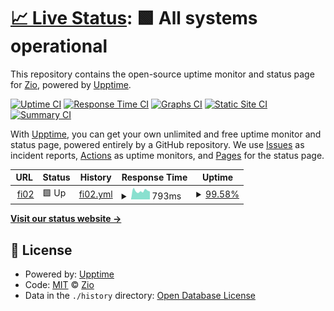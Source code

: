 # [📈 Live Status](https://uptime.zio.sh): <!--live status--> **🟩 All systems operational**

This repository contains the open-source uptime monitor and status page for [Zio](https://uptime.zio.sh), powered by [Upptime](https://github.com/upptime/upptime).

[![Uptime CI](https://github.com/ziodotsh/upptime/workflows/Uptime%20CI/badge.svg)](https://github.com/ziodotsh/upptime/actions?query=workflow%3A%22Uptime+CI%22)
[![Response Time CI](https://github.com/ziodotsh/upptime/workflows/Response%20Time%20CI/badge.svg)](https://github.com/ziodotsh/upptime/actions?query=workflow%3A%22Response+Time+CI%22)
[![Graphs CI](https://github.com/ziodotsh/upptime/workflows/Graphs%20CI/badge.svg)](https://github.com/ziodotsh/upptime/actions?query=workflow%3A%22Graphs+CI%22)
[![Static Site CI](https://github.com/ziodotsh/upptime/workflows/Static%20Site%20CI/badge.svg)](https://github.com/ziodotsh/upptime/actions?query=workflow%3A%22Static+Site+CI%22)
[![Summary CI](https://github.com/ziodotsh/upptime/workflows/Summary%20CI/badge.svg)](https://github.com/ziodotsh/upptime/actions?query=workflow%3A%22Summary+CI%22)

With [Upptime](https://upptime.js.org), you can get your own unlimited and free uptime monitor and status page, powered entirely by a GitHub repository. We use [Issues](https://github.com/ziodotsh/upptime/issues) as incident reports, [Actions](https://github.com/ziodotsh/upptime/actions) as uptime monitors, and [Pages](https://uptime.zio.sh) for the status page.

<!--start: status pages-->
<!-- This summary is generated by Upptime (https://github.com/upptime/upptime) -->
<!-- Do not edit this manually, your changes will be overwritten -->
<!-- prettier-ignore -->
| URL | Status | History | Response Time | Uptime |
| --- | ------ | ------- | ------------- | ------ |
| <img alt="" src="https://em-content.zobj.net/thumbs/160/twitter/351/flag-finland_1f1eb-1f1ee.png" height="13"> [fi02](https://fi02.zio.sh) | 🟩 Up | [fi02.yml](https://github.com/ziodotsh/upptime/commits/HEAD/history/fi02.yml) | <details><summary><img alt="Response time graph" src="./graphs/fi02/response-time-week.png" height="20"> 793ms</summary><br><a href="https://uptime.zio.sh/history/fi02"><img alt="Response time 702" src="https://img.shields.io/endpoint?url=https%3A%2F%2Fraw.githubusercontent.com%2Fziodotsh%2Fupptime%2FHEAD%2Fapi%2Ffi02%2Fresponse-time.json"></a><br><a href="https://uptime.zio.sh/history/fi02"><img alt="24-hour response time 733" src="https://img.shields.io/endpoint?url=https%3A%2F%2Fraw.githubusercontent.com%2Fziodotsh%2Fupptime%2FHEAD%2Fapi%2Ffi02%2Fresponse-time-day.json"></a><br><a href="https://uptime.zio.sh/history/fi02"><img alt="7-day response time 793" src="https://img.shields.io/endpoint?url=https%3A%2F%2Fraw.githubusercontent.com%2Fziodotsh%2Fupptime%2FHEAD%2Fapi%2Ffi02%2Fresponse-time-week.json"></a><br><a href="https://uptime.zio.sh/history/fi02"><img alt="30-day response time 680" src="https://img.shields.io/endpoint?url=https%3A%2F%2Fraw.githubusercontent.com%2Fziodotsh%2Fupptime%2FHEAD%2Fapi%2Ffi02%2Fresponse-time-month.json"></a><br><a href="https://uptime.zio.sh/history/fi02"><img alt="1-year response time 687" src="https://img.shields.io/endpoint?url=https%3A%2F%2Fraw.githubusercontent.com%2Fziodotsh%2Fupptime%2FHEAD%2Fapi%2Ffi02%2Fresponse-time-year.json"></a></details> | <details><summary><a href="https://uptime.zio.sh/history/fi02">99.58%</a></summary><a href="https://uptime.zio.sh/history/fi02"><img alt="All-time uptime 99.98%" src="https://img.shields.io/endpoint?url=https%3A%2F%2Fraw.githubusercontent.com%2Fziodotsh%2Fupptime%2FHEAD%2Fapi%2Ffi02%2Fuptime.json"></a><br><a href="https://uptime.zio.sh/history/fi02"><img alt="24-hour uptime 100.00%" src="https://img.shields.io/endpoint?url=https%3A%2F%2Fraw.githubusercontent.com%2Fziodotsh%2Fupptime%2FHEAD%2Fapi%2Ffi02%2Fuptime-day.json"></a><br><a href="https://uptime.zio.sh/history/fi02"><img alt="7-day uptime 99.58%" src="https://img.shields.io/endpoint?url=https%3A%2F%2Fraw.githubusercontent.com%2Fziodotsh%2Fupptime%2FHEAD%2Fapi%2Ffi02%2Fuptime-week.json"></a><br><a href="https://uptime.zio.sh/history/fi02"><img alt="30-day uptime 99.90%" src="https://img.shields.io/endpoint?url=https%3A%2F%2Fraw.githubusercontent.com%2Fziodotsh%2Fupptime%2FHEAD%2Fapi%2Ffi02%2Fuptime-month.json"></a><br><a href="https://uptime.zio.sh/history/fi02"><img alt="1-year uptime 99.97%" src="https://img.shields.io/endpoint?url=https%3A%2F%2Fraw.githubusercontent.com%2Fziodotsh%2Fupptime%2FHEAD%2Fapi%2Ffi02%2Fuptime-year.json"></a></details>

<!--end: status pages-->

[**Visit our status website →**](https://uptime.zio.sh)

## 📄 License

- Powered by: [Upptime](https://github.com/upptime/upptime)
- Code: [MIT](./LICENSE) © [Zio](https://uptime.zio.sh)
- Data in the `./history` directory: [Open Database License](https://opendatacommons.org/licenses/odbl/1-0/)
